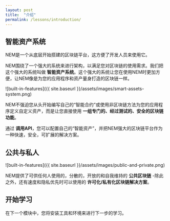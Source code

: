 ```yaml
---
layout: post
title:  "介绍"
permalink: /lessons/introduction/
---
```


## 智能资产系统

NEM是一个从底层开始搭建的区块链平台，这方便了开发人员来使用它。

NEM围绕了一个强大的系统来进行架构，以满足您对区块链的使用需求。我们把这个强大的系统叫做 **智能资产系统**。这个强大的系统让您在使用NEM时更加方便，让NEM像是为您的应用程序和资产量身打造的区块链一样。

![built-in-features]({{ site.baseurl }}/assets/images/smart-assets-system.png)

NEM不强迫您从头开始编写自己的“智能合约”或使用非区块链方法为您的应用程序定义自定义资产，而是让您直接使用 **一组专门的、经过测试的、安全的区块链功能**。

通过 **调用API**，您可以配置自己的“智能资产”，并把NEM强大的区块链平台作为一种快速，安全，可扩展的解决方案。

## 公共与私人

![built-in-features]({{ site.baseurl }}/assets/images/public-and-private.png)

NEM提供了可供任何人使用的，分散的，开放的和自我维持的 **公共区块链**  -除此之外，还有速度和隐私优先时可以使用的 **许可化/私有化区块链解决方案**。

## 开始学习
在下一个模块中，您将安装工具和环境来进行下一步的学习。

